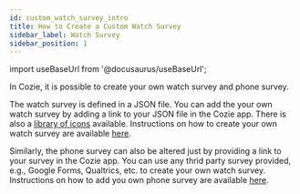 ```yaml
---
id: custom_watch_survey_intro
title: How to Create a Custom Watch Survey
sidebar_label: Watch Survey
sidebar_position: 1
---
```


import useBaseUrl from '@docusaurus/useBaseUrl';

In Cozie, it is possible to create your own watch survey and phone survey. 

The watch survey is defined in a JSON file. You can add the your own watch survey by adding a link to your JSON file in the Cozie app. There is also a [library of icons](watch_survey_icons) available. Instructions on how to create your own watch survey are available [here](custom_watch_survey).

Similarly, the phone survey can also be altered just by providing a link to your survey in the Cozie app. You can use any thrid party survey provided, e.g., Google Forms, Qualtrics, etc. to create your own watch survey. Instructions on how to add you own phone survey are available [here](custom_watch_survey).
